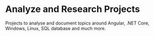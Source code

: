 # Analyze and Research Projects
Projects to analyse and document topics around Angular, .NET Core, Windows, Linux, SQL database and much more.
